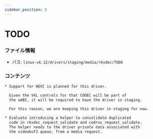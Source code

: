 ```yaml
---
sidebar_position: 8
---
```

# TODO

### ファイル情報

- パス: `linux-v6.12/drivers/staging/media/rkvdec/TODO`

### コンテンツ

```txt
* Support for HEVC is planned for this driver.

  Given the V4L controls for that CODEC will be part of
  the uABI, it will be required to have the driver in staging.

  For this reason, we are keeping this driver in staging for now.

* Evaluate introducing a helper to consolidate duplicated
  code in rkvdec_request_validate and cedrus_request_validate.
  The helper needs to the driver private data associated with
  the videobuf2 queue, from a media request.

```
